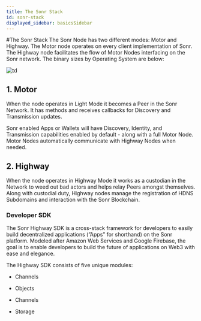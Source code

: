 ```yaml
---
title: The Sonr Stack
id: sonr-stack
displayed_sidebar: basicsSidebar
---
```

#The Sonr Stack
The Sonr Node has two different modes: Motor and Highway. The Motor node operates on every client implementation of Sonr.  The Highway node facilitates the flow of Motor Nodes interfacing on the Sonr network. The binary sizes by Operating System are below:

![td](https://archbee-image-uploads.s3.amazonaws.com/YigsjtwFFq_eX7dhChoeN/UplhsgArEk5gSYM7YpuQx_bdfc32b-7.png)

## 1. Motor

When the node operates in Light Mode it becomes a Peer in the Sonr Network. It has methods and receives callbacks for Discovery and Transmission updates.

Sonr enabled Apps or Wallets will have Discovery, Identity, and Transmission capabilities enabled by default - along with a full Motor Node. Motor Nodes automatically communicate with Highway Nodes when needed.

## 2. Highway

When the node operates in Highway Mode it works as a custodian in the Network to weed out bad actors and helps relay Peers amongst themselves. Along with custodial duty, Highway nodes manage the registration of HDNS Subdomains and interaction with the Sonr Blockchain.


<!--
[ts]("https://www.figma.com/file/gL4iAj7V42JSAsTxUE6J4G/Highway-SDK-Topology?node-id=0%3A1") -->



### Developer SDK

The Sonr Highway SDK is a cross-stack framework for developers to easily build decentralized applications (”Apps” for shorthand) on the Sonr platform. Modeled after Amazon Web Services and Google Firebase, the goal is to enable developers to build the future of applications on Web3 with ease and elegance.

The Highway SDK consists of five unique modules:

*   Channels

*   Objects

*   Channels

*   Storage
